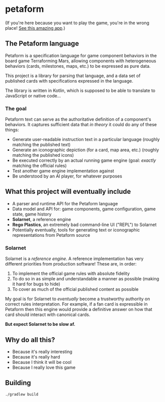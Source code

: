 # petaform

(If you're here because you want to play the game, you're in the wrong place! [See this amazing app](http://github.com/bafolts/terraforming-mars).)

## The Petaform language

Petaform is a specification language for game component behaviors in the board game Terraforming Mars, allowing components with heterogeneous behaviors (cards, milestones, maps, etc.) to be expressed as pure data.

This project is a library for parsing that language, and a data set of published cards with specifications expressed in the language.

The library is written in Kotlin, which is supposed to be able to translate to JavaScript or native code...

### The goal

Petaform text can serve as the authoritative definition of a component's behaviors. It captures sufficient data that *in theory* it could do any of these things:

* Generate user-readable instruction text in a particular language (roughly matching the published text)
* Generate an iconographic depiction (for a card, map area, etc.) (roughly matching the published icons)
* Be executed correctly by an actual running game engine (goal: *exactly* matching the official rules)
* Test another game engine implementation against
* Be understood by an AI player, for whatever purposes

## What this project will eventually include

* A parser and runtime API for the Petaform language
* Data model and API for: game components, game configuration, game state, game history
* **Solarnet**, a reference engine
* **Rego Plastics**, an extremely bad command-line UI ("REPL") to Solarnet
* Potentially eventually, tools for generating text or iconographic representations from Petaform source

### Solarnet

Solarnet is a *reference engine*. A reference implementation has very different priorities from production software! These are, in order:

1. To implement the official game rules with absolute fidelity
2. To do so in as simple and understandable a manner as possible (making it hard for bugs to hide)
3. To cover as much of the official published content as possible

My goal is for Solarnet to *eventually* become a trustworthy authority on correct rules interpretation. For example, if a fan card is expressible in Petaform then this engine would provide a definitive answer on how that card should interact with canonical cards.

**But expect Solarnet to be slow af.** 

## Why do all this?

* Because it's really interesting
* Because it's really hard
* Because I think it will be cool
* Because I really love this game

## Building

`./gradlew build`
